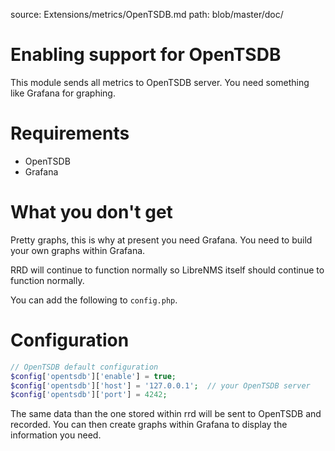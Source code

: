 source: Extensions/metrics/OpenTSDB.md
path: blob/master/doc/

# Enabling support for OpenTSDB

This module sends all metrics to OpenTSDB server. You need something
like Grafana for graphing.

# Requirements

- OpenTSDB
- Grafana

# What you don't get

 Pretty graphs, this is why at present you need Grafana. You need to
 build your own graphs within Grafana.
 
RRD will continue to function normally so LibreNMS itself should
continue to function normally.

You can add the following to `config.php`.

# Configuration

```php
// OpenTSDB default configuration
$config['opentsdb']['enable'] = true;
$config['opentsdb']['host'] = '127.0.0.1';  // your OpenTSDB server
$config['opentsdb']['port'] = 4242;
```

The same data than the one stored within rrd will be sent to OpenTSDB
and recorded. You can then create graphs within Grafana to display the
information you need.
